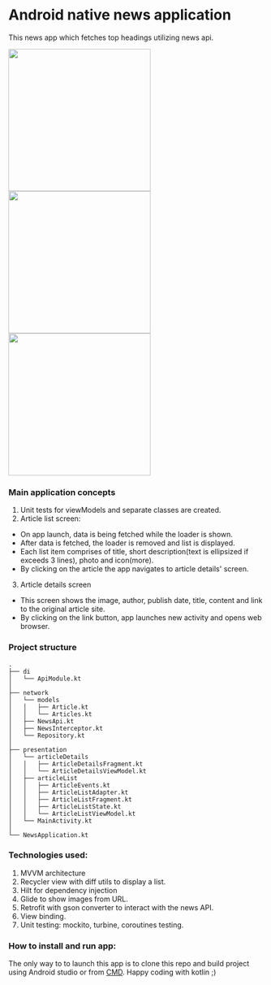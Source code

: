 # Android native news application

This news app which fetches top headings utilizing news api.
<p>
  <img src="https://user-images.githubusercontent.com/57877668/167409897-4ff45b18-ae1f-4ca4-9593-47383319d60f.gif" width="280"/>
  <img src="https://user-images.githubusercontent.com/57877668/167409893-a0f1d336-df83-443a-8ced-5121fe52ce8c.gif" width="280"/>
  <img src="https://user-images.githubusercontent.com/57877668/167409883-849c9b8f-8956-46cf-828b-84e4c69d3a20.gif" width="280"/>
</p>

### Main application concepts
1. Unit tests for viewModels and separate classes are created.
2. Article list screen:</br>
* On app launch, data is being fetched while the loader is shown.
* After data is fetched, the loader is removed and list is displayed.
* Each list item comprises of title, short description(text is ellipsized if exceeds 3 lines), photo and icon(more).
* By clicking on the article the app navigates to article details' screen.
3. Article details screen
* This screen shows the image, author, publish date, title, content and link to the original article site.
* By clicking on the link button, app launches new activity and opens web browser.

### Project structure

```
.
├── di
│   └── ApiModule.kt
│
├── network
│   └── models
│   │   ├── Article.kt
│   │   └── Articles.kt
│   ├── NewsApi.kt  
│   ├── NewsInterceptor.kt
│   └── Repository.kt
│
├── presentation
│   └── articleDetails
│   │   ├── ArticleDetailsFragment.kt
│   │   └── ArticleDetailsViewModel.kt
│   ├── articleList  
│   │   ├── ArticleEvents.kt
│   │   ├── ArticleListAdapter.kt
│   │   ├── ArticleListFragment.kt
│   │   ├── ArticleListState.kt
│   │   └── ArticleListViewModel.kt
│   └── MainActivity.kt
│
└── NewsApplication.kt
```

### Technologies used:
1. MVVM architecture
2. Recycler view with diff utils to display a list.
3. Hilt for dependency injection
4. Glide to show images from URL.
5. Retrofit with gson converter to interact with the news API.
6. View binding.
7. Unit testing: mockito, turbine, coroutines testing.

### How to install and run app:
The only way to to launch this app is to clone this repo and build project using Android studio or from
<a href="https://developer.android.com/studio/build/building-cmdline">CMD</a>.
Happy coding with kotlin ;)
